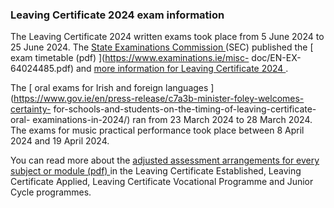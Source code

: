 ###  Leaving Certificate 2024 exam information

The Leaving Certificate 2024 written exams took place from 5 June 2024 to 25
June 2024. The [ State Examinations Commission ](https://www.examinations.ie/)
(SEC) published the [ exam timetable (pdf) ](https://www.examinations.ie/misc-
doc/EN-EX-64024485.pdf) and [ more information for Leaving Certificate 2024
](https://www.examinations.ie/?l=en&mc=ex&sc=e24) .

The [ oral exams for Irish and foreign languages
](https://www.gov.ie/en/press-release/c7a3b-minister-foley-welcomes-certainty-
for-schools-and-students-on-the-timing-of-leaving-certificate-oral-
examinations-in-2024/) ran from 23 March 2024 to 28 March 2024. The exams for
music practical performance took place between 8 April 2024 and 19 April 2024.

You can read more about the [ adjusted assessment arrangements for every
subject or module (pdf)
](https://assets.gov.ie/270733/9d77a9be-41ac-4494-887d-b1963c81cd0a.pdf) in
the Leaving Certificate Established, Leaving Certificate Applied, Leaving
Certificate Vocational Programme and Junior Cycle programmes.
